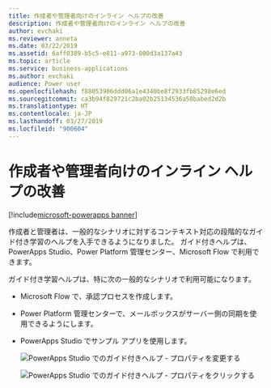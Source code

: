 ```yaml
---
title: 作成者や管理者向けのインライン ヘルプの改善
description: 作成者や管理者向けのインライン ヘルプの改善
author: evchaki
ms.reviewer: anneta
ms.date: 03/22/2019
ms.assetid: 6aff0389-b5c5-e811-a973-000d3a137a43
ms.topic: article
ms.service: business-applications
ms.author: evchaki
audience: Power user
ms.openlocfilehash: f88053906ddd06a1e4340be8f2933fb85298e6ed
ms.sourcegitcommit: ca3b94f829721c2ba02b25134536a58babed2d2b
ms.translationtype: HT
ms.contentlocale: ja-JP
ms.lasthandoff: 03/27/2019
ms.locfileid: "900604"
---
```

# <a name="improved-inline-help-for-makers-and-admins"></a>作成者や管理者向けのインライン ヘルプの改善


[!include[microsoft-powerapps banner](../includes/microsoft-powerapps.md)]

作成者と管理者は、一般的なシナリオに対するコンテキスト対応の段階的なガイド付き学習のヘルプを入手できるようになりました。 ガイド付きヘルプは、PowerApps Studio、Power Platform 管理センター、Microsoft Flow で利用できます。

ガイド付き学習ヘルプは、特に次の一般的なシナリオで利用可能になります。

- Microsoft Flow で、承認プロセスを作成します。
- Power Platform 管理センターで、メールボックスがサーバー側の同期を使用できるようにします。
- PowerApps Studio でサンプル アプリを使用します。

  ![PowerApps Studio でのガイド付きヘルプ - プロパティを変更する](media/GuidedHelp1.png "PowerApps Studio でのガイド付きヘルプ - プロパティを変更する")

  ![PowerApps Studio でのガイド付きヘルプ - プロパティをクリックする](media/GuidedHelp2.png "PowerApps Studio でのガイド付きヘルプ - プロパティをクリックする")
